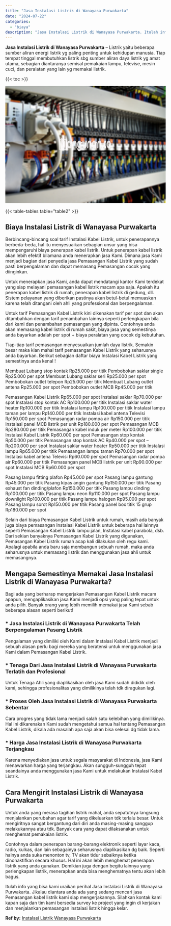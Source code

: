 ```yaml
---
title: "Jasa Instalasi Listrik di Wanayasa Purwakarta"
date: "2024-07-22"
categories: 
  - "biaya"
description: "Jasa Instalasi Listrik di Wanayasa Purwakarta. Itulah info yang bisa kami uraikan perihal Jasa Instalasi Listrik di Wanayasa Purwakarta. Jikalau diantara and..."
---
```


**Jasa Instalasi Listrik di Wanayasa Purwakarta** – Listrik yaitu beberapa sumber aliran energi listrik yg paling penting untuk kehidupan manusia. Tiap tempat tinggal membutuhkan listrik sbg sumber aliran daya listrik yg amat utama, sebagian diantaranya semisal pemakaian lampu, televise, mesin cuci, dan peralatan yang lain yg memakai listrik.

{{< toc >}}

![Jasa Instalasi Listrik di Wanayasa Purwakarta](/images/instalasi-listrik-murah30.png)

{{< table-tables table="table2" >}}

## Biaya Instalasi Listrik di Wanayasa Purwakarta

Berbincang-bincang soal tarif Instalasi Kabel Listrik, untuk penerapannya berbeda-beda, hal itu menyesuaikan sebagian unsur yang bisa mempengaruhi biaya penerapan kabel listrik. Untuk penerapan kabel listrik akan lebih efektif bilamana anda menerapkan jasa Kami. Dimana jasa Kami menjadi bagian dari penyedia jasa Pemasangan Kabel Listrik yang sudah pasti berpengalaman dan dapat memasang Pemasangan cocok yang diinginkan.

Untuk menerapkan jasa Kami, anda dapat mendatangi kantor Kami terdekat yang siap melayani pemasangan kabel listrik macam apa saja. Apakah itu penerapan kabel listrik di rumah, penerapan kabel listrik di gedung, dll. Sistem pelayanan yang diberikan pastinya akan betul-betul memuaskan karena telah ditangani oleh ahli yang professional dan berpengalaman.

Untuk tarif Pemasangan Kabel Listrik kini dikenakan tarif per spot dan akan ditambahkan dengan tarif penambahan lainnya seperti perlengkapan bila dari kami dan penambahan pemasangan yang dipinta. Contohnya anda akan memasang kabel listrik di rumah sakit, biaya jasa yang semestinya anda bayarkan adalah per spot + biaya peralatan yang cocok dg kebutuhan.

Tiap-tiap tarif pemasangan menyesuaikan jumlah daya listrik. Semakin besar maka kian mahal tarif pemasangan Kabel Listrik yang seharusnya anda bayarkan. Berikut sebagian daftar biaya Instalasi Kabel Listrik yang semestinya anda kenal !

Membuat Lubang stop kontak Rp25.000 per titik Pembobokan saklar single Rp25.000 per spot Membuat Lubang saklar seri Rp25.000 per spot Pembobokan outlet telepon Rp25.000 per titik Membuat Lubang outlet antena Rp25.000 per spot Pembobokan outlet MCB Rp45.000 per titik

Pemasangan Kabel Listrik Rp65.000 per spot Instalasi saklar Rp70.000 per spot Instalasi stop kontak AC Rp100.000 per titik Instalasi saklar water heater Rp100.000 per titik Instalasi lampu Rp100.000 per titik Instalasi lampu taman per lampu Rp140.000 per titik Instalasi kabel antena Televisi Rp150.000 per spot Pemasangan radar pompa air Rp150.000 per titik Instalasi panel MCB listrik per unit Rp180.000 per spot Pemasangan MCB Rp280.000 per titik Pemasangan kabel induk per meter Rp100.000 per titik Instalasi Kabel Listrik Rp60.000 per spot Pemasangan stop kontak Rp50.000 per titik Pemasangan stop kontak AC Rp40.000 per spot – Rp200.000 per spot Instalasi saklar water heater Rp50.000 per titik Instalasi lampu Rp65.000 per titik Pemasangan lampu taman Rp70.000 per spot Instalasi kabel antena Televisi Rp60.000 per spot Pemasangan radar pompa air Rp60.000 per titik Pemasangan panel MCB listrik per unit Rp90.000 per spot Instalasi MCB Rp60.000 per spot

Pasang lampu fitting plafon Rp45.000 per spot Pasang lampu gantung Rp45.000 per titik Pasang kipas angin gantung Rp150.000 per titik Pasang exhaust fan dinding/plafon Rp150.000 per titik Pasang lampu dinding Rp100.000 per titik Pasang lampu neon Rp110.000 per spot Pasang lampu downlight Rp100.000 per titik Pasang lampu halogen Rp95.000 per spot Pasang lampu sorot Rp150.000 per titik Pasang panel box titik 15 grup Rp180.000 per spot

Selain dari biaya Pemasangan Kabel Listrik untuk rumah, masih ada banyak juga biaya pemasangan Instalasi Kabel Listrik untuk beberapa hal lainnya seperti Pemasangan Kabel Listrik lampu jalan, Instalasi kabel parabola, dsb. Dari sekian banyaknya Pemasangan Kabel Listrik yang digunakan, Pemasangan Kabel Listrik rumah acap kali dilakukan oleh regu kami. Apalagi apabila anda baru saja membangun sebuah rumah, maka anda seharusnya untuk memasang listrik dan menggunakan jasa ahli untuk memasangnya.

## Mengapa Semestinya Memakai Jasa Instalasi Listrik di Wanayasa Purwakarta?

Bagi ada yang berharap mengerjakan Pemasangan Kabel Listrik macam apapun, mengaplikasikan jasa Kami menjadi opsi yang paling tepat untuk anda pilih. Banyak orang yang lebih memilih memakai jasa Kami sebab beberapa alasan seperti berikut!

### \* Jasa Instalasi Listrik di Wanayasa Purwakarta Telah Berpengalaman Pasang Listrik

Pengalaman yang dimiliki oleh Kami dalam Instalasi Kabel Listrik menjadi sebuah alasan perlu bagi mereka yang beratensi untuk menggunakan jasa Kami dalam Pemasangan Kabel Listrik.

### \* Tenaga Dari Jasa Instalasi Listrik di Wanayasa Purwakarta Terlatih dan Profesional

Untuk Tenaga Ahli yang diaplikasikan oleh jasa Kami sudah dididik oleh kami, sehingga profesionalitas yang dimilikinya telah tdk diragukan lagi.

### \* Proses Oleh Jasa Instalasi Listrik di Wanayasa Purwakarta Sebentar

Cara progres yang tidak lama menjadi salah satu kelebihan yang dimilikinya. Hal ini dikarenakan Kami sudah mengetahui semua hal tentang Pemasangan Kabel Listrik, dikala ada masalah apa saja akan bisa selesai dg tidak lama.

### \* Harga Jasa Instalasi Listrik di Wanayasa Purwakarta Terjangkau

Karena menyediakan jasa untuk segala masyarakat di Indonesia, jasa Kami menawarkan harga yang terjangkau. Akan sungguh-sungguh tepat seandainya anda menggunakan jasa Kami untuk melakukan Instalasi Kabel Listrik.

## Cara Mengirit Instalasi Listrik di Wanayasa Purwakarta


Untuk anda yang merasa tagihan listrik mahal, anda sepatutnya langsung menjalankan perubahan agar tarif yang dikeluarkan tdk terlalu besar. Untuk mengiritnya sangat bergantung dari diri anda masing-masing sanggup melakukannya atau tdk. Banyak cara yang dapat dilaksanakan untuk menghemat pemakaian listrik.

Contohnya dalam penerapan barang-barang elektronik seperti layar kaca, radio, kulkas, dan lain sebagainya seharusnya diaplikasikan dg baik. Seperti halnya anda suka menonton tv, TV akan tidur sebaiknya ketika dinonaktifkan secara khusus. Hal ini akan lebih menghemat penerapan listrik yang anda gunakan. Demikian juga dengan begitu lainnya yang perlengkapan listrik, menerapkan anda bisa menghematnya tentu akan lebih bagus.

Itulah info yang bisa kami uraikan perihal Jasa Instalasi Listrik di Wanayasa Purwakarta. Jikalau diantara anda ada yang sedang mencari jasa Pemasangan kabel listrik kami siap mengerjakannya. Silahkan kontak kami kapan saja dan tim kami bersedia survey ke project yang ingin di kerjakan dan menjalankan pemasangan instalasi listrik hingga kelar.

**Ref by:** [Instalasi Listrik Wanayasa Purwakarta](https://id.wikipedia.org/wiki/Instalasi)
